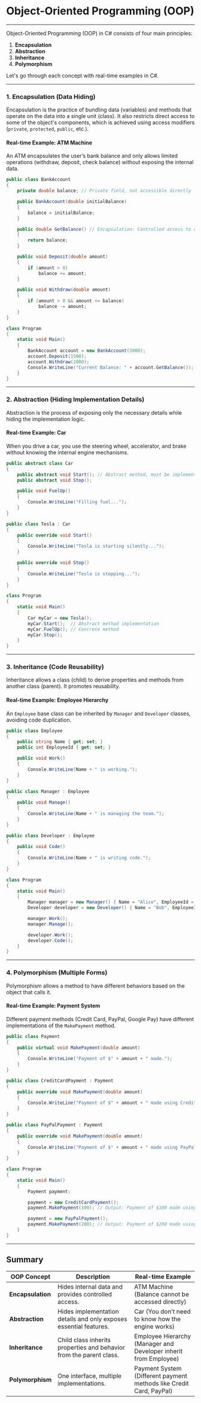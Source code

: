 # Object-Oriented Programming (OOP)
---
Object-Oriented Programming (OOP) in C# consists of four main principles:

1. **Encapsulation**  
2. **Abstraction**  
3. **Inheritance**  
4. **Polymorphism**  

Let's go through each concept with real-time examples in C#.  

---

### **1. Encapsulation** (Data Hiding)
Encapsulation is the practice of bundling data (variables) and methods that operate on the data into a single unit (class). It also restricts direct access to some of the object's components, which is achieved using access modifiers (`private`, `protected`, `public`, etc.).

#### **Real-time Example: ATM Machine**
An ATM encapsulates the user’s bank balance and only allows limited operations (withdraw, deposit, check balance) without exposing the internal data.

```csharp
public class BankAccount
{
    private double balance; // Private field, not accessible directly

    public BankAccount(double initialBalance)
    {
        balance = initialBalance;
    }

    public double GetBalance() // Encapsulation: Controlled access to data
    {
        return balance;
    }

    public void Deposit(double amount)
    {
        if (amount > 0)
            balance += amount;
    }

    public void Withdraw(double amount)
    {
        if (amount > 0 && amount <= balance)
            balance -= amount;
    }
}

class Program
{
    static void Main()
    {
        BankAccount account = new BankAccount(5000);
        account.Deposit(1500);
        account.Withdraw(2000);
        Console.WriteLine("Current Balance: " + account.GetBalance()); // Output: 4500
    }
}
```

---

### **2. Abstraction** (Hiding Implementation Details)
Abstraction is the process of exposing only the necessary details while hiding the implementation logic.

#### **Real-time Example: Car**
When you drive a car, you use the steering wheel, accelerator, and brake without knowing the internal engine mechanisms.

```csharp
public abstract class Car
{
    public abstract void Start(); // Abstract method, must be implemented by derived classes
    public abstract void Stop();

    public void FuelUp()
    {
        Console.WriteLine("Filling fuel...");
    }
}

public class Tesla : Car
{
    public override void Start()
    {
        Console.WriteLine("Tesla is starting silently...");
    }

    public override void Stop()
    {
        Console.WriteLine("Tesla is stopping...");
    }
}

class Program
{
    static void Main()
    {
        Car myCar = new Tesla();
        myCar.Start();  // Abstract method implementation
        myCar.FuelUp(); // Concrete method
        myCar.Stop();
    }
}
```

---

### **3. Inheritance** (Code Reusability)
Inheritance allows a class (child) to derive properties and methods from another class (parent). It promotes reusability.

#### **Real-time Example: Employee Hierarchy**
An `Employee` base class can be inherited by `Manager` and `Developer` classes, avoiding code duplication.

```csharp
public class Employee
{
    public string Name { get; set; }
    public int EmployeeId { get; set; }

    public void Work()
    {
        Console.WriteLine(Name + " is working.");
    }
}

public class Manager : Employee
{
    public void Manage()
    {
        Console.WriteLine(Name + " is managing the team.");
    }
}

public class Developer : Employee
{
    public void Code()
    {
        Console.WriteLine(Name + " is writing code.");
    }
}

class Program
{
    static void Main()
    {
        Manager manager = new Manager() { Name = "Alice", EmployeeId = 101 };
        Developer developer = new Developer() { Name = "Bob", EmployeeId = 102 };

        manager.Work();
        manager.Manage();

        developer.Work();
        developer.Code();
    }
}
```

---

### **4. Polymorphism** (Multiple Forms)
Polymorphism allows a method to have different behaviors based on the object that calls it.

#### **Real-time Example: Payment System**
Different payment methods (Credit Card, PayPal, Google Pay) have different implementations of the `MakePayment` method.

```csharp
public class Payment
{
    public virtual void MakePayment(double amount)
    {
        Console.WriteLine("Payment of $" + amount + " made.");
    }
}

public class CreditCardPayment : Payment
{
    public override void MakePayment(double amount)
    {
        Console.WriteLine("Payment of $" + amount + " made using Credit Card.");
    }
}

public class PayPalPayment : Payment
{
    public override void MakePayment(double amount)
    {
        Console.WriteLine("Payment of $" + amount + " made using PayPal.");
    }
}

class Program
{
    static void Main()
    {
        Payment payment;

        payment = new CreditCardPayment();
        payment.MakePayment(100); // Output: Payment of $100 made using Credit Card.

        payment = new PayPalPayment();
        payment.MakePayment(200); // Output: Payment of $200 made using PayPal.
    }
}
```

---

## **Summary**
| OOP Concept   | Description | Real-time Example |  
|--------------|-------------|----------------|  
| **Encapsulation** | Hides internal data and provides controlled access. | ATM Machine (Balance cannot be accessed directly) |  
| **Abstraction** | Hides implementation details and only exposes essential features. | Car (You don’t need to know how the engine works) |  
| **Inheritance** | Child class inherits properties and behavior from the parent class. | Employee Hierarchy (Manager and Developer inherit from Employee) |  
| **Polymorphism** | One interface, multiple implementations. | Payment System (Different payment methods like Credit Card, PayPal) |
